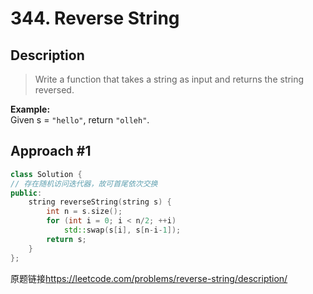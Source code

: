 #  344. Reverse String

## Description
>Write a function that takes a string as input and returns the string reversed.

**Example:**  
Given s = `"hello"`, return `"olleh"`.

## Approach #1 
```C++
class Solution {
// 存在随机访问迭代器，故可首尾依次交换
public:
    string reverseString(string s) {
        int n = s.size();
        for (int i = 0; i < n/2; ++i)
            std::swap(s[i], s[n-i-1]);
        return s;
    }
};
```

原题链接<https://leetcode.com/problems/reverse-string/description/>